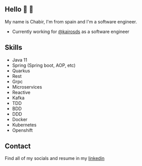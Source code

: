 ## Hello 👋  🚀

My name is Chabir, I'm from spain and I'm a software engineer.

* Currently working for [@kairosds](https://www.kairosds.com) as a software engineer

## Skills

* Java 11
* Spring (Spring boot, AOP, etc)
* Quarkus
* Rest
* Grpc
* Microservices
* Reactive
* Kafka
* TDD
* BDD
* DDD
* Docker
* Kubernetes
* Openshift


## Contact

Find all of my socials and resume in my [linkedin](https://es.linkedin.com/in/chabir-atrahouch-8118b023)
